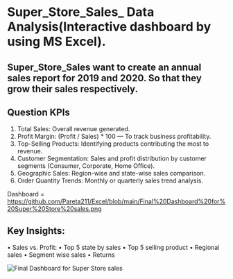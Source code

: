 # Super_Store_Sales_ Data Analysis(Interactive dashboard by using MS Excel).
## Super_Store_Sales want to create an annual sales report for 2019 and 2020. So that they grow their sales respectively.
## Question KPIs
1.	Total Sales: Overall revenue generated.
2.	Profit Margin: (Profit / Sales) * 100 — To track business profitability.
3.	Top-Selling Products: Identifying products contributing the most to revenue.
4.	Customer Segmentation: Sales and profit distribution by customer segments (Consumer, Corporate, Home Office).
5.	Geographic Sales: Region-wise and state-wise sales comparison.
6.	Order Quantity Trends: Monthly or quarterly sales trend analysis.

   Dashboard = https://github.com/Pareta211/Excel/blob/main/Final%20Dashboard%20for%20Super%20Store%20sales.png

   ## Key Insights:
•	Sales vs. Profit: 
•	Top 5 state by sales
•	Top 5 selling product
•	Regional sales
•	Segment wise sales
•	Returns

![Final Dashboard for Super Store sales](https://github.com/user-attachments/assets/794fe716-0c0a-4835-9e24-4f098114bc58)



